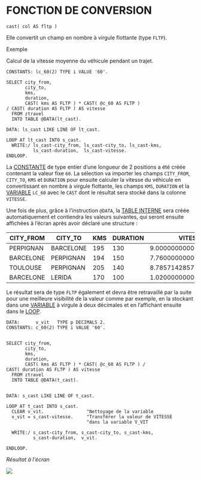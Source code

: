 # **FONCTION DE CONVERSION**

```abap
cast( col AS fltp )
```

Elle convertit un champ en nombre à virgule flottante (type `FLTP`).

Exemple

Calcul de la vitesse moyenne du véhicule pendant un trajet.

```abap
CONSTANTS: lc_60(2) TYPE i VALUE '60'.

SELECT city_from,
       city_to,
       kms,
       duration,
       CAST( kms AS FLTP ) * CAST( @c_60 AS FLTP )
/ CAST( duration AS FLTP ) AS vitesse
  FROM ztravel
  INTO TABLE @DATA(lt_cast).

DATA: ls_cast LIKE LINE OF lt_cast.

LOOP AT lt_cast INTO s_cast.
  WRITE:/ ls_cast-city_from, ls_cast-city_to, ls_cast-kms,
          ls_cast-duration,  ls_cast-vitesse.
ENDLOOP.
```

La [CONSTANTE](../../04_Variables/02_Constants.md) de type entier d’une longueur de 2 positions a été créée contenant la valeur fixe `60`. La sélection va importer les champs `CITY_FROM`, `CITY_TO`, `KMS` et `DURATION` pour ensuite calculer la vitesse du véhicule en convertissant en nombre à virgule flottante, les champs `KMS`, `DURATION` et la [VARIABLE](../../04_Variables/01_Variables.md) `LC_60` avec le `CAST` dont le résultat sera stocké dans la colonne `VITESSE`.

Une fois de plus, grâce à l’instruction `@DATA`, la [TABLE INTERNE](../../10_Tables_Internes/01_Tables_Internes.md) sera créée automatiquement et contiendra les valeurs suivantes, qui seront ensuite affichées à l’écran après avoir déclaré une structure :

| **CITY_FROM** | **CITY_TO** | **KMS** | **DURATION** | **VITESSE**            |
| ------------- | ----------- | ------- | ------------ | ---------------------- |
| PERPIGNAN     | BARCELONE   | 195     | 130          | 9.0000000000000000E+01 |
| BARCELONE     | PERPIGNAN   | 194     | 150          | 7.7600000000000009E+01 |
| TOULOUSE      | PERPIGNAN   | 205     | 140          | 8.7857142857142847E+01 |
| BARCELONE     | LERIDA      | 170     | 100          | 1.0200000000000000E+02 |

Le résultat sera de type `FLTP` également et devra être retravaillé par la suite pour une meilleure visibilité de la valeur comme par exemple, en la stockant dans une [VARIABLE](../../04_Variables/01_Variables.md) à virgule à deux décimales et en l’affichant ensuite dans le [LOOP](../../11_Instructions_itab/09_Loop/README.md).

```abap
DATA:      v_vit   TYPE p DECIMALS 2.
CONSTANTS: c_60(2) TYPE i VALUE '60'.


SELECT city_from,
       city_to,
       kms,
       duration,
       CAST( kms AS FLTP ) * CAST( @c_60 AS FLTP ) /
CAST( duration AS FLTP ) AS vitesse
  FROM ztravel
  INTO TABLE @DATA(t_cast).


DATA: s_cast LIKE LINE OF t_cast.

LOOP AT t_cast INTO s_cast.
  CLEAR v_vit.                "Nettoyage de la variable
  v_vit = s_cast-vitesse.     "Transférer la valeur de VITESSE
                              "dans la variable V_VIT

  WRITE:/ s_cast-city_from, s_cast-city_to, s_cast-kms,
          s_cast-duration,  v_vit.

ENDLOOP.
```

_Résultat à l'écran_

![](../../ressources/12_01_14_01.png)
